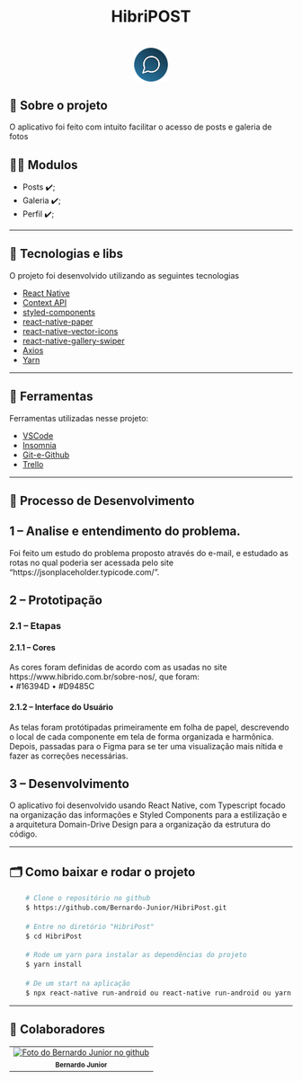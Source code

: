 <h1 align="center">
    <tittle>HibriPOST</tittle>
<h1 >
    
<div align="center">
<img 
  align="center" 
  src="https://github.com/Bernardo-Junior/HibriPost/blob/main/android/app/src/main/res/drawable/icon.png" 
  width="60px;" 
  alt="exemplo imagem"
 />   
</div>


## 💬️ Sobre o projeto

O aplicativo foi feito com intuito facilitar o acesso de posts e galeria de fotos

## 👨‍💻️ Modulos
- Posts ✔️;
- Galeria ✔️;
- Perfil ✔️;

---

## 🚀 Tecnologias e libs

O projeto foi desenvolvido utilizando as seguintes tecnologias

- [React Native](https://reactnative.dev/)
- [Context API](https://pt-br.reactjs.org/docs/context.html)
- [styled-components](https://styled-components.com/)
- [react-native-paper](https://callstack.github.io/react-native-paper/)
- [react-native-vector-icons](https://github.com/oblador/react-native-vector-icons)
- [react-native-gallery-swiper](https://www.npmjs.com/package/react-native-gallery-swiper)
- [Axios](https://github.com/axios/axios)
- [Yarn](https://yarnpkg.com/)

---

## 🔧️ Ferramentas

Ferramentas utilizadas nesse projeto:

- [VSCode](https://code.visualstudio.com/)
- [Insomnia](https://insomnia.rest/download/)
- [Git-e-Github](https://github.com/)
- [Trello](https://trello.com/)

---

## 🎯 Processo de Desenvolvimento

<h2>1 – Analise e entendimento do problema.</h2>
Foi feito um estudo do problema proposto através do e-mail, e estudado as rotas no qual poderia ser acessada pelo site “https://jsonplaceholder.typicode.com/”. 
<h2>2 – Prototipação</h2>
    <h3>2.1 – Etapas</h3>
        <h4>2.1.1 – Cores </h3>
        As cores foram definidas de acordo com as usadas no site  https://www.hibrido.com.br/sobre-nos/, que foram: </br> 
            •	#16394D
            •	#D9485C
        <h4>2.1.2 – Interface do Usuário</h4>
        As telas foram protótipadas primeiramente em folha de papel, descrevendo o local de cada componente em tela de forma organizada e harmônica.
	    Depois, passadas para o Figma para se ter uma visualização mais nítida e fazer as correções necessárias.
<h2>3 – Desenvolvimento</h2>
O aplicativo foi desenvolvido usando React Native, com Typescript focado na organização das informações e Styled Components para a estilização e a arquitetura Domain-Drive Design para a organização da estrutura do código.

---

## 🗂 Como baixar e rodar o projeto

```bash
    # Clone o repositório no github
    $ https://github.com/Bernardo-Junior/HibriPost.git
    
    # Entre no diretório "HibriPost"
    $ cd HibriPost
    
    # Rode um yarn para instalar as dependências do projeto
    $ yarn install

    # De um start na aplicação
    $ npx react-native run-android ou react-native run-android ou yarn start
```
---

## 🤝 Colaboradores

<table>
  <tr>
    <td align="center">
      <a href="#">
        <img src="https://avatars2.githubusercontent.com/u/37701153?s=400&u=a0a7ce9fb7d78b087efe31ff05cd2978cd0dd6a2&v=4" width="100px;" alt="Foto do Bernardo Junior no github"/><br>
        <sub>
          <b>Bernardo Junior</b>
        </sub>
      </a>
    </td>
  </tr> 
 </table>

